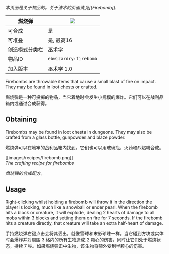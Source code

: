 _本页面是关于物品的。关于法术的页面请见[[Firebomb]]._

| 燃烧弹 |![](https://github.com/Electroblob77/Wizardry/blob/1.12.2/src/main/resources/assets/ebwizardry/textures/items/firebomb.png)|
|---|---|
| 可合成 | 是 |
| 可堆叠 | 是, 最高16 |
| 创造模式分类栏 | 巫术学 |
| 物品ID | `ebwizardry:firebomb` |
| 加入版本 | 巫术学 1.0 |

Firebombs are throwable items that cause a small blast of fire on impact. They may be found in loot chests or crafted. 

燃烧弹是一种可投掷的物品，当它着地时会发生小规模的爆炸。它们可以在战利品箱内或通过合成获得。

## Obtaining
Firebombs may be found in loot chests in dungeons. They may also be crafted from a glass bottle, gunpowder and blaze powder.  

燃烧弹可以在地牢的战利品箱内找到。它们也可以用玻璃瓶，火药和烈焰粉合成。

[[images/recipes/firebomb.png]]  
_The crafting recipe for firebombs_

_燃烧弹的合成配方。_

## Usage
Right-clicking whilst holding a firebomb will throw it in the direction the player is looking, much like a snowball or ender pearl. When the firebomb hits a block or creature, it will explode, dealing 2 hearts of damage to all mobs within 3 blocks and setting them on fire for 7 seconds. If the firebomb hits a creature directly, that creature will take an extra half-heart of damage. 

手持燃烧弹右键点击会将其丢出，就像雪球和末影珍珠一样。当它碰到方块或实体时会爆炸并对周围 3 格内的所有生物造成 2 颗心的伤害，同时让它们处于燃烧状态，持续 7 秒。如果燃烧弹击中生物，该生物将额外受到半颗心的伤害。
